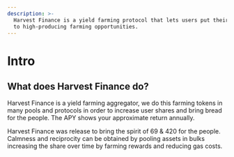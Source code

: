 ```yaml
---
description: >-
  Harvest Finance is a yield farming protocol that lets users put their assets
  to high-producing farming opportunities.
---
```


# Intro

## What does Harvest Finance do?

Harvest Finance is a yield farming aggregator, we do this farming tokens in many pools and protocols in order to increase user shares and bring bread for the people. The APY shows your approximate return annually.

Harvest Finance was release to bring the spirit of 69 & 420 for the people. Calmness and reciprocity can be obtained by pooling assets in bulks increasing the share over time by farming rewards and reducing gas costs. 



